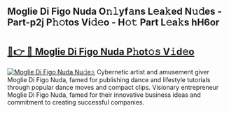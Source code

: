 ## Moglie Di Figo Nuda O𝚗𝚕yf𝚊ns L𝚎a𝚔ed N𝚞𝚍es - Part-p2j P𝚑𝚘tos Vi𝚍𝚎o - H𝚘𝚝 Part L𝚎a𝚔s hH6or

# <h2><a href="http://kf3z1tz.oniu.top/?m=Moglie+Di+Figo+Nuda">🔗👉 🔴 Moglie Di Figo Nuda P𝚑ot𝚘𝚜 V𝚒d𝚎o</a></h2>

[![Moglie Di Figo Nuda Nu𝚍e𝚜](https://i.imgur.com/0qMVB7G.gif)](http://kf3z1tz.oniu.top/?m=Moglie+Di+Figo+Nuda)
Cybernetic artist and amusement giver Moglie Di Figo Nuda, famed for publishing dance and lifestyle tutorials through popular dance moves and compact clips. Visionary entrepreneur Moglie Di Figo Nuda, famed for their innovative business ideas and commitment to creating successful companies.  
